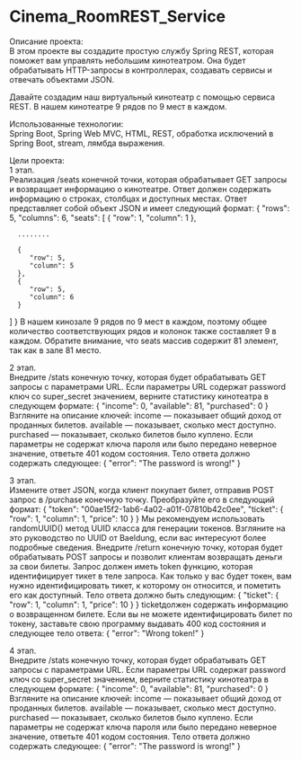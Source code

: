 # Cinema_RoomREST_Service
Описание проекта:    
В этом проекте вы создадите простую службу Spring REST, которая поможет вам управлять небольшим кинотеатром. Она будет обрабатывать HTTP-запросы в контроллерах, создавать сервисы и отвечать объектами JSON.

Давайте создадим наш виртуальный кинотеатр с помощью сервиса REST. В нашем кинотеатре 9 рядов по 9 мест в каждом.   

Использованные технологии:   
Spring Boot, Spring Web MVC, HTML, REST, обработка исключений в Spring Boot, stream, лямбда выражения.

Цели проекта:   
1 этап.    
Реализация /seats конечной точки, которая обрабатывает GET запросы и возвращает информацию о кинотеатре.
Ответ должен содержать информацию о строках, столбцах и доступных местах. Ответ представляет собой объект JSON и имеет следующий формат:
{
   "rows": 5,
   "columns": 6,
   "seats": [
      {
         "row": 1,
         "column": 1
      },

      ........

      {
         "row": 5,
         "column": 5
      },
      {
         "row": 5,
         "column": 6
      }
   ]
}
В нашем кинозале 9 рядов по 9 мест в каждом, поэтому общее количество соответствующих рядов и колонок также составляет 9 в каждом.
Обратите внимание, что seats массив содержит 81 элемент, так как в зале 81 место.

2 этап.   
Внедрите /stats конечную точку, которая будет обрабатывать GET запросы с параметрами URL. Если параметры URL содержат password ключ со super_secret значением, верните статистику кинотеатра в следующем формате:
{
    "income": 0,
    "available": 81,
    "purchased": 0
}
Взгляните на описание ключей:
income — показывает общий доход от проданных билетов.
available — показывает, сколько мест доступно.
purchased — показывает, сколько билетов было куплено.
Если параметры не содержат ключа пароля или было передано неверное значение, ответьте 401 кодом состояния. Тело ответа должно содержать следующее:
{
    "error": "The password is wrong!"
}

3 этап.     
Измените ответ JSON, когда клиент покупает билет, отправив POST запрос в /purchase конечную точку. Преобразуйте его в следующий формат:
{
    "token": "00ae15f2-1ab6-4a02-a01f-07810b42c0ee",
    "ticket": {
        "row": 1,
        "column": 1,
        "price": 10
    }
}
Мы рекомендуем использовать randomUUID() метод UUID класса для генерации токенов. Взгляните на это руководство по UUID от Baeldung, если вас интересуют более подробные сведения.
Внедрите /return конечную точку, которая будет обрабатывать POST запросы и позволит клиентам возвращать деньги за свои билеты.
Запрос должен иметь token функцию, которая идентифицирует тикет в теле запроса. Как только у вас будет токен, вам нужно идентифицировать тикет, к которому он относится, и пометить его как доступный. Тело ответа должно быть следующим:
{
    "ticket": {
        "row": 1,
        "column": 1,
        "price": 10
    }
}
ticketдолжен содержать информацию о возвращенном билете.
Если вы не можете идентифицировать билет по токену, заставьте свою программу выдавать 400 код состояния и следующее тело ответа:
{
    "error": "Wrong token!"
}

4 этап.    
Внедрите /stats конечную точку, которая будет обрабатывать GET запросы с параметрами URL. Если параметры URL содержат password ключ со super_secret значением, верните статистику кинотеатра в следующем формате:
{
    "income": 0,
    "available": 81,
    "purchased": 0
}
Взгляните на описание ключей:
income — показывает общий доход от проданных билетов.
available — показывает, сколько мест доступно.
purchased — показывает, сколько билетов было куплено.
Если параметры не содержат ключа пароля или было передано неверное значение, ответьте 401 кодом состояния. Тело ответа должно содержать следующее:
{
    "error": "The password is wrong!"
}
